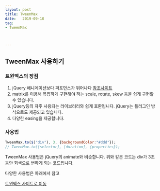 ```yaml
---
layout: post
title: TweenMax
date:   2019-09-10
tag:
- TweenMax



---
```


## TweenMax 사용하기

### 트윈맥스의 장점

1. jQuery 애니메이션보다 퍼포먼스가 뛰어나다 [참조사이트](http://www.greensock.com/js/speed.html)
2. matrix를 이용해 복잡하게 구현해야 하는 scale, rotate, skew 등을 쉽게 구현할 수 있습니다.
3. jQuery등의 자주 사용되는 라이브러리와 쉽게 호환됩니다. jQuery는 플러그인 방식으로도 제공되고 있습니다.
4. 다양한 easing을 제공합니다.

### 사용법

```js
TweenMax.to($("div"), 3, {backgroundColor:"#ddd"});
// TweenMax.to([selector], [duration], {properties});
```

TweenMax 사용법은 jQuery의 animate와 비슷합니다.
위와 같은 코드는 div가 3초동안 회색으로 변하게 되는 코드입니다.

다양한 사용법은 아래에서 참고

[트윈맥스 사이트로 이동](https://greensock.com/get-started)
